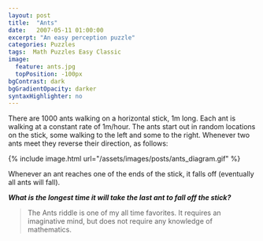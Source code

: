 ```yaml
---
layout: post
title:  "Ants"
date:   2007-05-11 01:00:00
excerpt: "An easy perception puzzle"
categories: Puzzles
tags:  Math Puzzles Easy Classic
image:
  feature: ants.jpg
  topPosition: -100px
bgContrast: dark
bgGradientOpacity: darker
syntaxHighlighter: no
---
```

There are 1000 ants walking on a horizontal stick, 1m long.
Each ant is walking at a constant rate of 1m/hour.
The ants start out in random locations on the stick, some walking to the left and some to the right.
Whenever two ants meet they reverse their direction, as follows:

{% include image.html url="/assets/images/posts/ants_diagram.gif" %}

Whenever an ant reaches one of the ends of the stick, it falls off (eventually all ants will fall).

***What is the longest time it will take the last ant to fall off the stick?***

> The Ants riddle is one of my all time favorites. It requires an imaginative mind, but does not require any knowledge of mathematics.

